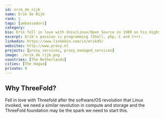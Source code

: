 ```yaml
---
id: erik_de_rijk
name: Erik de Rijk
rank: 1
tags: [ambassadors]
category:
bio: Erik fell in love with Unix/Linux/Open Source in 1989 on his Highschool and it never left him. His passion is programming (Shell, php, C and C++) but last few years barely been able to sit behind a Linux terminal to write some proper code (although his hands are itching whenever he sees the crap that is floating out there). Co-founded Unix Support Nederland (USN) with 8 other students and now co-founder and head of a Linux consultancy company (Proxy) with 50 highly qualified Unix/Linux/Open Source technicians in the Netherlands (who call themselves Nerds...). 
excerpt: Erik's passion is programming (Shell, php, C and C++).
linkedin: https://www.linkedin.com/in/erikd5/
websites: http://www.proxy.nl
projects: [proxy_services, proxy_managed_services]
image: ./erik_de_rijk.png
countries: [The Netherlands]
cities: [The Hague]
private: 0
---
```


## Why ThreeFold?

Fell in love with Threefold after the software/OS revolution that Linux invoked, we need a similar revolution in compute and storage and the ThreeFold foundation may be the spark we need to start this.
